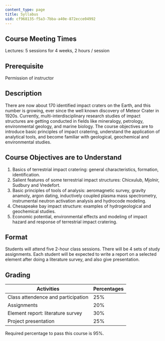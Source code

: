 ```yaml
---
content_type: page
title: Syllabus
uid: cf968135-f5a3-7bba-a40e-872ecce04992
---
```


Course Meeting Times
--------------------

Lectures: 5 sessions for 4 weeks, 2 hours / session

Prerequisite
------------

Permission of instructor

Description
-----------

There are now about 170 identified impact craters on the Earth, and this number is growing, ever since the well known discovery of Meteor Crater in 1920s. Currently, multi-interdisciplinary research studies of impact structures are getting conducted in fields like mineralogy, petrology, environmental geology, and marine biology. The course objectives are to introduce basic principles of impact cratering, understand the application of analytical tools, and become familiar with geological, geochemical and environmental studies.

Course Objectives are to Understand
-----------------------------------

1.  Basics of terrestrial impact cratering: general characteristics, formation, identification.
2.  Salient features of some terrestrial impact structures: Chicxulub, Mjolnir, Sudbury and Vredefort.
3.  Basic principles of tools of analysis: aeromagnetic survey, gravity anamoly, argon dating, inductively coupled plasma mass spectrometry, instrumental neutron activation analysis and hydrocode modeling.
4.  Chesapeake bay impact structure: examples of hydrogeological and geochemical studies.
5.  Economic potential, environmental effects and modeling of impact hazard and response of terrestrial impact cratering.

Format
------

Students will attend five 2-hour class sessions. There will be 4 sets of study assignments. Each student will be expected to write a report on a selected element after doing a literature survey, and also give presentation.

Grading
-------

| Activities | Percentages |
| --- | --- |
| Class attendence and participation | 25% |
| Assignments | 20% |
| Element report: literature survey | 30% |
| Project presentation | 25% 

Required percentage to pass this course is 95%.